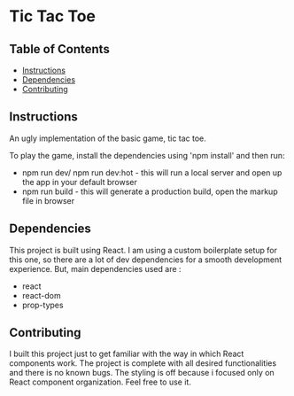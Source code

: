 # Tic Tac Toe

## Table of Contents

- [Instructions](#instructions)
- [Dependencies](#dependencies)
- [Contributing](#contributing)

## Instructions

An ugly implementation of the basic game, tic tac toe.

To play the game, install the dependencies using 'npm install' and then run:

- npm run dev/ npm run dev:hot - this will run a local server and open up the app in your default browser
- npm run build - this will generate a production build, open the markup file in browser

## Dependencies

This project is built using React. I am using a custom boilerplate setup for this one, so there are a lot of dev dependencies for a smooth development experience. But, main dependencies used are :

- react
- react-dom
- prop-types

## Contributing

I built this project just to get familiar with the way in which React components work. The project is complete with all desired functionalities and there is no known bugs. The styling is off because i focused only on React component organization. Feel free to use it.
